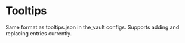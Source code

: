 # Tooltips
Same format as tooltips.json in the_vault configs. Supports adding and replacing entries currently.
